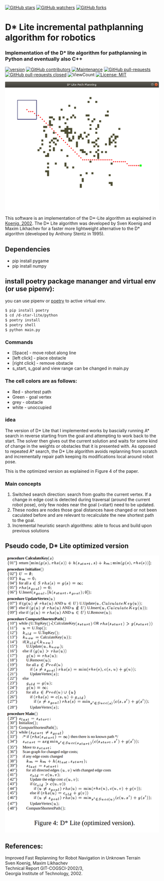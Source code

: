 [![GitHub stars](https://img.shields.io/github/stars/Sollimann/d-star-lite.svg?style=social&label=Star&maxAge=2592000)](https://GitHub.com/Sollimann/d-star-lite/stargazers/)
[![GitHub watchers](https://img.shields.io/github/watchers/Sollimann/d-star-lite.svg?style=social&label=Watch&maxAge=2592000)](https://GitHub.com/Sollimann/d-star-lite/watchers/)
[![GitHub forks](https://img.shields.io/github/forks/Sollimann/d-star-lite.svg?style=social&label=Fork&maxAge=2592000)](https://GitHub.com/Sollimann/d-star-lite/network/)
# D* Lite incremental pathplanning algorithm for robotics
### Implementation of the D* lite algorithm for pathplanning in Python and eventually also C++
[![version](https://img.shields.io/badge/version-1.0.0-blue)](https://GitHub.com/Sollimann/d-star-lite/releases/)
[![GitHub contributors](https://img.shields.io/github/contributors/Sollimann/d-star-lite.svg)](https://GitHub.com/Sollimann/d-star-lite/graphs/contributors/)
[![Maintenance](https://img.shields.io/badge/Maintained%3F-yes-green.svg)](https://GitHub.com/Sollimann/d-star-lite/graphs/commit-activity)
[![GitHub pull-requests](https://img.shields.io/github/issues-pr/Sollimann/d-star-lite.svg)](https://GitHub.com/Sollimann/d-star-lite/pulls)
[![GitHub pull-requests closed](https://img.shields.io/github/issues-pr-closed/Sollimann/d-star-lite.svg)](https://GitHub.com/Sollimann/d-star-lite/pulls)
![ViewCount](https://views.whatilearened.today/views/github/Sollimann/d-star-lite.svg)
[![License: MIT](https://img.shields.io/badge/License-MIT-yellow.svg)](https://opensource.org/licenses/MIT)

![pygame gui](docs/screengrab.png)


This software is an implementation of the D*-Lite algorithm as explained in [Koenig, 2002](http://idm-lab.org/bib/abstracts/papers/aaai02b.pdf). The D* Lite algorithm was developed by Sven Koenig and Maxim Likhachev for a faster more lightweight alternative to the D* algorithm (developed by Anthony Stentz in 1995). 

## Dependencies
* pip install pygame
* pip install numpy

## install poetry package mananger and virtual env (or use pipenv):
you can use pipenv or [poetry](https://www.pythoncheatsheet.org/blog/python-projects-with-poetry-and-vscode-part-1/) to active virtual env.
```
$ pip install poetry
$ cd /d-star-lite/python
$ poetry install
$ poetry shell
$ python main.py
```

### Commands
* [Space] - move robot along line
* [left click] - place obstacle
* [right click] - remove obstacle
* s_start, s_goal and view range can be changed in main.py

### The cell colors are as follows:
* Red - shortest path
* Green - goal vertex
* grey - obstacle
* white - unoccupied

### idea


The version of D* Lite that I implemented works by bascially running A* search in reverse starting from the goal and attempting to work back to the start. The solver then gives out the current solution and waits for some kind of change in the weights or obstacles that it is presented with. As opposed to repeated A* search, the D* Lite algorithm avoids replanning from scratch and incrementally repair path keeping its modifications local around robot pose.

This is the optimized version as explained in Figure 4 of the paper.

### Main concepts

1. Switched search direction: search from goalto the current vertex. If a change in edge cost is detected during traversal (around the current robot pose), only few nodes near the goal (=start) need to be updated.
2. These nodes are nodes those goal distances have changed or not been caculated before and are relevant to recalculate the new shortest path to the goal.
3. Incremental heuristic search algorithms: able to focus and build upon previous solutions

## Pseudo code, D* Lite optimized version
![D* Lite optimized](docs/pseudocode.png)

## References:
Improved Fast Replanning for Robot Navigation in Unknown Terrain<br>
Sven Koenig, Maxim Likhachev<br>
Technical Report GIT-COGSCI-2002/3,<br>
Georgia Institute of Technology, 2002.

